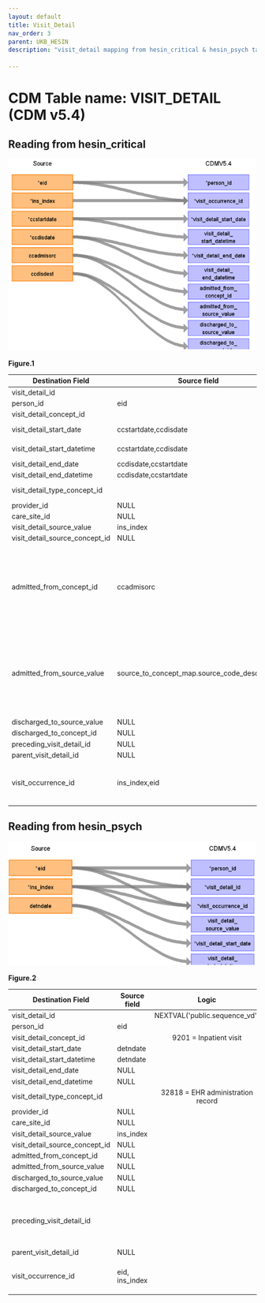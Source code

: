 ```yaml
---
layout: default
title: Visit_Detail
nav_order: 3
parent: UKB_HESIN
description: "visit_detail mapping from hesin_critical & hesin_psych tables"

---
```


# CDM Table name: VISIT_DETAIL (CDM v5.4)

## Reading from hesin_critical


![](images/image4.png)

**Figure.1**

| Destination Field | Source field | Logic | Comment field |
| --- | --- | :---: | --- |
| visit_detail_id| | NEXTVAL('public.sequence_vd')| Autogenerate|
| person_id| eid | | |
| visit_detail_concept_id| | 9201 = Inpatient visit| |
| visit_detail_start_date| ccstartdate,ccdisdate | COALESCE(ccstartdate, ccdisdate)| |
| visit_detail_start_datetime| ccstartdate,ccdisdate  | COALESCE(ccstartdate, ccdisdate)| |
| visit_detail_end_date| ccdisdate,ccstartdate| COALESCE(ccdisdate,ccstartdate)| |
| visit_detail_end_datetime| ccdisdate,ccstartdate | COALESCE(ccdisdate,ccstartdate)| |
| visit_detail_type_concept_id| | 32818 = EHR administration record| |
| provider_id| NULL | | |
| care_site_id| NULL | | |
| visit_detail_source_value| ins_index | | |
| visit_detail_source_concept_id| NULL | | |
| admitted_from_concept_id| ccadmisorc | use ccadmisorc to retrieve the target_concept_id from source_to_standard_vocab_map by doing a LEFT JOIN to source_to_standard_vocab_map as t2 on CONCAT('7004-',hesin_critical.ccadmisorc) = t2.source_code AND t2.source_vocabulary_id = “HESIN_CCADMISORC_STCM”.| |
| admitted_from_source_value| source_to_concept_map.source_code_description | use ccadmisorc to retrieve the source_code_description from source_to_standard_vocab_map by doing a LEFT JOIN to source_to_standard_vocab_map as t2 on CONCAT('7004-',hesin_critical.ccadmisorc) = t2.source_code AND t2.source_vocabulary_id = “HESIN_CCADMISORC_STCM”.| |
| discharged_to_source_value| NULL | | |
| discharged_to_concept_id| NULL | | |
| preceding_visit_detail_id| NULL | | |
| parent_visit_detail_id| NULL | | |
| visit_occurrence_id| ins_index,eid | |Use ins_index, eid to retrieve visit_occurrence_id from visit_occurrence |

## Reading from hesin_psych

![](images/image5.png)

**Figure.2**

| Destination Field | Source field | Logic | Comment field |
| --- | --- | :---: | --- |
| visit_detail_id| | NEXTVAL('public.sequence_vd')| Autogenerate|
| person_id| eid | | |
| visit_detail_concept_id| | 9201 = Inpatient visit | |
| visit_detail_start_date| detndate  | | |
| visit_detail_start_datetime| detndate  | | |
| visit_detail_end_date| NULL | | |
| visit_detail_end_datetime| NULL | | |
| visit_detail_type_concept_id| | 32818 = EHR administration record | |
| provider_id| NULL | | |
| care_site_id| NULL | | |
| visit_detail_source_value| ins_index  | | |
| visit_detail_source_concept_id| NULL | | |
| admitted_from_concept_id| NULL | | |
| admitted_from_source_value| NULL | | |
| discharged_to_source_value| NULL | | |
| discharged_to_concept_id| NULL | | |
| preceding_visit_detail_id| | | check for preceding_visit_detail_id by checking the max(visit_detail_id) for this patient using eid+ins_index|
| parent_visit_detail_id| NULL | | |
| visit_occurrence_id| eid, ins_index | | Use eid+ins_index to retrieve visit_occurrence_id from visit_occurrence | 